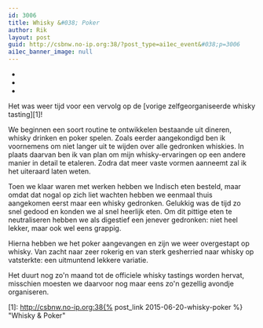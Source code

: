 ```yaml
---
id: 3006
title: Whisky &#038; Poker
author: Rik
layout: post
guid: http://csbnw.no-ip.org:38/?post_type=ai1ec_event&#038;p=3006
ai1ec_banner_image: null
---
```

-
-
-
Het was weer tijd voor een vervolg op de [vorige zelfgeorganiseerde whisky tasting][1]!

We beginnen een soort routine te ontwikkelen bestaande uit dineren, whisky drinken en poker spelen. Zoals eerder aangekondigd ben ik voornemens om niet langer uit te wijden over alle gedronken whiskies. In plaats daarvan ben ik van plan om mijn whisky-ervaringen op een andere manier in detail te etaleren. Zodra dat meer vaste vormen aanneemt zal ik het uiteraard laten weten.

Toen we klaar waren met werken hebben we Indisch eten besteld, maar omdat dat nogal op zich liet wachten hebben we eenmaal thuis aangekomen eerst maar een whisky gedronken. Gelukkig was de tijd zo snel gedood en konden we al snel heerlijk eten. Om dit pittige eten te neutraliseren hebben we als digestief een jenever gedronken: niet heel lekker, maar ook wel eens grappig.

Hierna hebben we het poker aangevangen en zijn we weer overgestapt op whisky. Van zacht naar zeer rokerig en van sterk gesherried naar whisky op vatsterkte: een uitmuntend lekkere variatie.

Het duurt nog zo'n maand tot de officiele whisky tastings worden hervat, misschien moesten we daarvoor nog maar eens zo'n gezellig avondje organiseren.

 [1]: http://csbnw.no-ip.org:38{% post_link 2015-06-20-whisky-poker %} "Whisky & Poker"